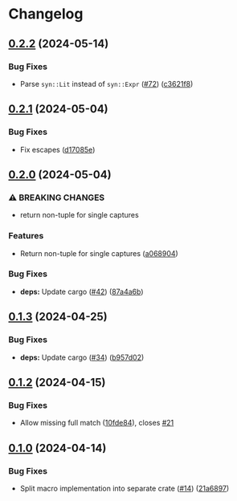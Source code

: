 # Changelog

## [0.2.2](https://github.com/mathematic-inc/unfmt/compare/unfmt_macros-v0.2.1...unfmt_macros-v0.2.2) (2024-05-14)


### Bug Fixes

* Parse `syn::Lit` instead of `syn::Expr` ([#72](https://github.com/mathematic-inc/unfmt/issues/72)) ([c3621f8](https://github.com/mathematic-inc/unfmt/commit/c3621f83f383a97b66229595a31ef3ec13d8a1ba))

## [0.2.1](https://github.com/mathematic-inc/unfmt/compare/unfmt_macros-v0.2.0...unfmt_macros-v0.2.1) (2024-05-04)


### Bug Fixes

* Fix escapes ([d17085e](https://github.com/mathematic-inc/unfmt/commit/d17085ef1dd1516c66b386b5d3bb265ae1e92407))

## [0.2.0](https://github.com/mathematic-inc/unfmt/compare/unfmt_macros-v0.1.3...unfmt_macros-v0.2.0) (2024-05-04)


### ⚠ BREAKING CHANGES

* return non-tuple for single captures

### Features

* Return non-tuple for single captures ([a068904](https://github.com/mathematic-inc/unfmt/commit/a0689041fd3ba0ef38380a47d1805077cd9a9d26))


### Bug Fixes

* **deps:** Update cargo ([#42](https://github.com/mathematic-inc/unfmt/issues/42)) ([87a4a6b](https://github.com/mathematic-inc/unfmt/commit/87a4a6b7ab377ce88e9cd1e5daf54a8d531c9b90))

## [0.1.3](https://github.com/mathematic-inc/unfmt/compare/unfmt_macros-v0.1.2...unfmt_macros-v0.1.3) (2024-04-25)


### Bug Fixes

* **deps:** Update cargo ([#34](https://github.com/mathematic-inc/unfmt/issues/34)) ([b957d02](https://github.com/mathematic-inc/unfmt/commit/b957d021a0bbc43473e0d3818c54ecfa979c83a4))

## [0.1.2](https://github.com/mathematic-inc/unfmt/compare/unfmt_macros-v0.1.0...unfmt_macros-v0.1.2) (2024-04-15)


### Bug Fixes

* Allow missing full match ([10fde84](https://github.com/mathematic-inc/unfmt/commit/10fde845468299ce6e01fb73592e9b60827920f0)), closes [#21](https://github.com/mathematic-inc/unfmt/issues/21)

## [0.1.0](https://github.com/mathematic-inc/unfmt/compare/unfmt_macros-v0.1.0...unfmt_macros-v0.1.0) (2024-04-14)


### Bug Fixes

* Split macro implementation into separate crate ([#14](https://github.com/mathematic-inc/unfmt/issues/14)) ([21a6897](https://github.com/mathematic-inc/unfmt/commit/21a6897714cf07a4496c7e291061ad2ff9dfd15b))
